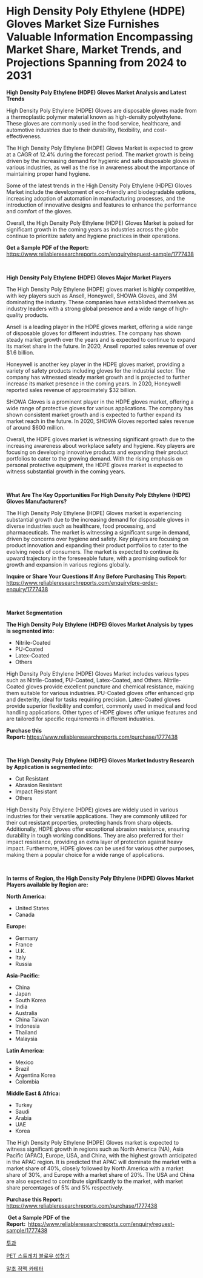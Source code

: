 <p><h1>High Density Poly Ethylene (HDPE) Gloves Market Size Furnishes Valuable Information Encompassing Market Share, Market Trends, and Projections Spanning from 2024 to 2031</h1></p><p><strong>High Density Poly Ethylene (HDPE) Gloves Market Analysis and Latest Trends</strong></p>
<p><p>High Density Poly Ethylene (HDPE) Gloves are disposable gloves made from a thermoplastic polymer material known as high-density polyethylene. These gloves are commonly used in the food service, healthcare, and automotive industries due to their durability, flexibility, and cost-effectiveness.</p><p>The High Density Poly Ethylene (HDPE) Gloves Market is expected to grow at a CAGR of 12.4% during the forecast period. The market growth is being driven by the increasing demand for hygienic and safe disposable gloves in various industries, as well as the rise in awareness about the importance of maintaining proper hand hygiene.</p><p>Some of the latest trends in the High Density Poly Ethylene (HDPE) Gloves Market include the development of eco-friendly and biodegradable options, increasing adoption of automation in manufacturing processes, and the introduction of innovative designs and features to enhance the performance and comfort of the gloves.</p><p>Overall, the High Density Poly Ethylene (HDPE) Gloves Market is poised for significant growth in the coming years as industries across the globe continue to prioritize safety and hygiene practices in their operations.</p></p>
<p><strong>Get a Sample PDF of the Report:&nbsp;</strong> <a href="https://www.reliableresearchreports.com/enquiry/request-sample/1777438">https://www.reliableresearchreports.com/enquiry/request-sample/1777438</a></p>
<p>&nbsp;</p>
<p><strong>High Density Poly Ethylene (HDPE) Gloves Major Market Players</strong></p>
<p><p>The High Density Poly Ethylene (HDPE) gloves market is highly competitive, with key players such as Ansell, Honeywell, SHOWA Gloves, and 3M dominating the industry. These companies have established themselves as industry leaders with a strong global presence and a wide range of high-quality products.</p><p>Ansell is a leading player in the HDPE gloves market, offering a wide range of disposable gloves for different industries. The company has shown steady market growth over the years and is expected to continue to expand its market share in the future. In 2020, Ansell reported sales revenue of over $1.6 billion.</p><p>Honeywell is another key player in the HDPE gloves market, providing a variety of safety products including gloves for the industrial sector. The company has witnessed steady market growth and is projected to further increase its market presence in the coming years. In 2020, Honeywell reported sales revenue of approximately $32 billion.</p><p>SHOWA Gloves is a prominent player in the HDPE gloves market, offering a wide range of protective gloves for various applications. The company has shown consistent market growth and is expected to further expand its market reach in the future. In 2020, SHOWA Gloves reported sales revenue of around $600 million.</p><p>Overall, the HDPE gloves market is witnessing significant growth due to the increasing awareness about workplace safety and hygiene. Key players are focusing on developing innovative products and expanding their product portfolios to cater to the growing demand. With the rising emphasis on personal protective equipment, the HDPE gloves market is expected to witness substantial growth in the coming years.</p></p>
<p>&nbsp;</p>
<p><strong>What Are The Key Opportunities For High Density Poly Ethylene (HDPE) Gloves Manufacturers?</strong></p>
<p><p>The High Density Poly Ethylene (HDPE) Gloves market is experiencing substantial growth due to the increasing demand for disposable gloves in diverse industries such as healthcare, food processing, and pharmaceuticals. The market is witnessing a significant surge in demand, driven by concerns over hygiene and safety. Key players are focusing on product innovation and expanding their product portfolios to cater to the evolving needs of consumers. The market is expected to continue its upward trajectory in the foreseeable future, with a promising outlook for growth and expansion in various regions globally.</p></p>
<p><strong>Inquire or Share Your Questions If Any Before Purchasing This Report:</strong> <a href="https://www.reliableresearchreports.com/enquiry/pre-order-enquiry/1777438">https://www.reliableresearchreports.com/enquiry/pre-order-enquiry/1777438</a></p>
<p>&nbsp;</p>
<p><strong>Market Segmentation</strong></p>
<p><strong>The High Density Poly Ethylene (HDPE) Gloves Market Analysis by types is segmented into:</strong></p>
<p><ul><li>Nitrile-Coated</li><li>PU-Coated</li><li>Latex-Coated</li><li>Others</li></ul></p>
<p><p>High Density Poly Ethylene (HDPE) Gloves Market includes various types such as Nitrile-Coated, PU-Coated, Latex-Coated, and Others. Nitrile-Coated gloves provide excellent puncture and chemical resistance, making them suitable for various industries. PU-Coated gloves offer enhanced grip and dexterity, ideal for tasks requiring precision. Latex-Coated gloves provide superior flexibility and comfort, commonly used in medical and food handling applications. Other types of HDPE gloves offer unique features and are tailored for specific requirements in different industries.</p></p>
<p><strong>Purchase this Report:&nbsp;</strong><a href="https://www.reliableresearchreports.com/purchase/1777438">https://www.reliableresearchreports.com/purchase/1777438</a></p>
<p>&nbsp;</p>
<p><strong>The High Density Poly Ethylene (HDPE) Gloves Market Industry Research by Application is segmented into:</strong></p>
<p><ul><li>Cut Resistant</li><li>Abrasion Resistant</li><li>Impact Resistant</li><li>Others</li></ul></p>
<p><p>High Density Poly Ethylene (HDPE) gloves are widely used in various industries for their versatile applications. They are commonly utilized for their cut resistant properties, protecting hands from sharp objects. Additionally, HDPE gloves offer exceptional abrasion resistance, ensuring durability in tough working conditions. They are also preferred for their impact resistance, providing an extra layer of protection against heavy impact. Furthermore, HDPE gloves can be used for various other purposes, making them a popular choice for a wide range of applications.</p></p>
<p>&nbsp;</p>
<p><strong>In terms of Region, the High Density Poly Ethylene (HDPE) Gloves Market Players available by Region are:</strong></p>
<p>
    <p> <strong> North America: </strong>
        <ul>
            <li>United States</li>
            <li>Canada</li>
        </ul>
        </p> 
    <p> <strong> Europe: </strong>
        <ul>
            <li>Germany</li>
            <li>France</li>
            <li>U.K.</li>
            <li>Italy</li>
            <li>Russia</li>
        </ul>
        </p> 
    <p> <strong> Asia-Pacific: </strong>
        <ul>
            <li>China</li>
            <li>Japan</li>
            <li>South Korea</li>
            <li>India</li>
            <li>Australia</li>
            <li>China Taiwan</li>
            <li>Indonesia</li>
            <li>Thailand</li>
            <li>Malaysia</li>
        </ul>
        </p> 
    <p> <strong> Latin America: </strong>
        <ul>
            <li>Mexico</li>
            <li>Brazil</li>
            <li>Argentina Korea</li>
            <li>Colombia</li>
        </ul>
        </p> 
    <p> <strong> Middle East & Africa: </strong>
        <ul>
            <li>Turkey</li>
            <li>Saudi</li>
            <li>Arabia</li>
            <li>UAE</li>
            <li>Korea</li>
        </ul>
    </p>
    </p>
<p><p>The High Density Poly Ethylene (HDPE) Gloves market is expected to witness significant growth in regions such as North America (NA), Asia Pacific (APAC), Europe, USA, and China, with the highest growth anticipated in the APAC region. It is predicted that APAC will dominate the market with a market share of 40%, closely followed by North America with a market share of 30%, and Europe with a market share of 20%. The USA and China are also expected to contribute significantly to the market, with market share percentages of 5% and 5% respectively.</p></p>
<p><strong>Purchase this Report: </strong><a href="https://www.reliableresearchreports.com/purchase/1777438">https://www.reliableresearchreports.com/purchase/1777438</a></p>
<p>&nbsp;<strong>Get a Sample PDF of the Report:&nbsp;&nbsp;</strong><a href="https://www.reliableresearchreports.com/enquiry/request-sample/1777438">https://www.reliableresearchreports.com/enquiry/request-sample/1777438</a></p>
<p><strong></strong></p>
<p><p><a href="https://github.com/Madalyell456456/Market-Research-Report-List-1/blob/main/29751186217.md">투과</a></p><p><a href="https://github.com/LanceOlsotn8978/Market-Research-Report-List-1/blob/main/29138606218.md">PET 스트레치 블로우 성형기</a></p><p><a href="https://github.com/vs019sa3m8x/Market-Research-Report-List-1/blob/main/54869626216.md">말초 정맥 카테터</a></p></p>